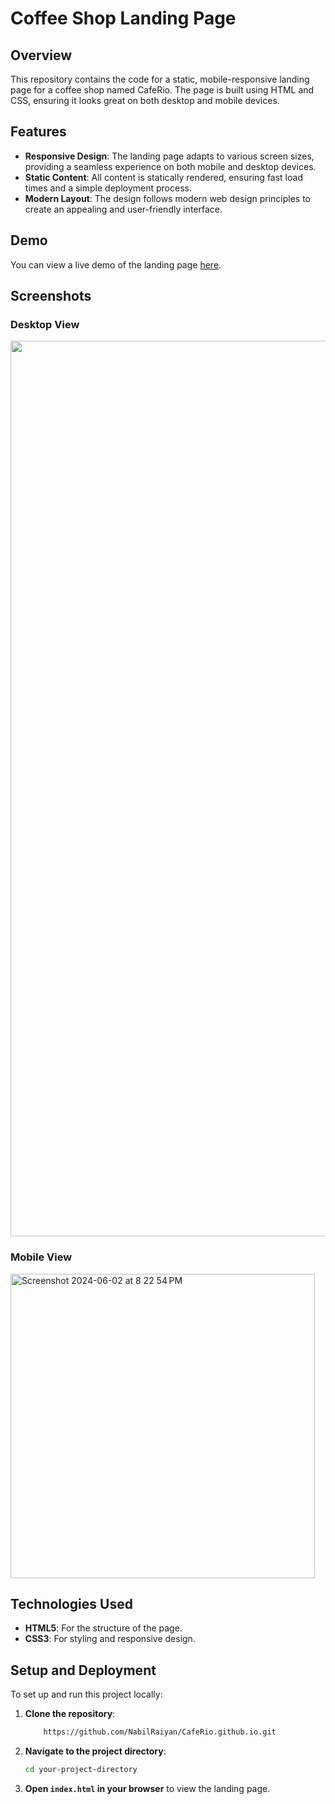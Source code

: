 # Coffee Shop Landing Page

## Overview

This repository contains the code for a static, mobile-responsive landing page for a coffee shop named CafeRio. The page is built using HTML and CSS, ensuring it looks great on both desktop and mobile devices.

## Features

- **Responsive Design**: The landing page adapts to various screen sizes, providing a seamless experience on both mobile and desktop devices.
- **Static Content**: All content is statically rendered, ensuring fast load times and a simple deployment process.
- **Modern Layout**: The design follows modern web design principles to create an appealing and user-friendly interface.

## Demo

You can view a live demo of the landing page [here](https://nabilraiyan.github.io/CafeRio.github.io/).


## Screenshots

### Desktop View
<img width="1433" src="https://github.com/NabilRaiyan/CafeRio.github.io/assets/31074461/83628b22-edfd-4482-b320-648c12954160">


### Mobile View
<img width="487" alt="Screenshot 2024-06-02 at 8 22 54 PM" src="https://github.com/NabilRaiyan/CafeRio.github.io/assets/31074461/31d0f0fa-5e67-43e0-9e58-85366e185771">

## Technologies Used

- **HTML5**: For the structure of the page.
- **CSS3**: For styling and responsive design.

## Setup and Deployment

To set up and run this project locally:

1. **Clone the repository**:
    ```bash
        https://github.com/NabilRaiyan/CafeRio.github.io.git
    ```
2. **Navigate to the project directory**:
    ```bash
    cd your-project-directory
    ```
3. **Open `index.html` in your browser** to view the landing page.

